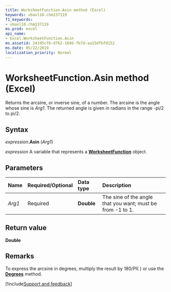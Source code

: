 ```yaml
---
title: WorksheetFunction.Asin method (Excel)
keywords: vbaxl10.chm137119
f1_keywords:
- vbaxl10.chm137119
ms.prod: excel
api_name:
- Excel.WorksheetFunction.Asin
ms.assetid: 24195cf6-d762-169d-fb7d-aa15dfbfd152
ms.date: 05/22/2019
localization_priority: Normal
---
```



# WorksheetFunction.Asin method (Excel)

Returns the arcsine, or inverse sine, of a number. The arcsine is the angle whose sine is _Arg1_. The returned angle is given in radians in the range -pi/2 to pi/2.


## Syntax

_expression_.**Asin** (_Arg1_)

_expression_ A variable that represents a **[WorksheetFunction](Excel.WorksheetFunction.md)** object.


## Parameters

|Name|Required/Optional|Data type|Description|
|:-----|:-----|:-----|:-----|
| _Arg1_|Required| **Double**|The sine of the angle that you want; must be from -1 to 1.|

## Return value

**Double**


## Remarks

To express the arcsine in degrees, multiply the result by 180/PI( ) or use the **[Degrees](Excel.WorksheetFunction.Degrees.md)** method.




[!include[Support and feedback](~/includes/feedback-boilerplate.md)]